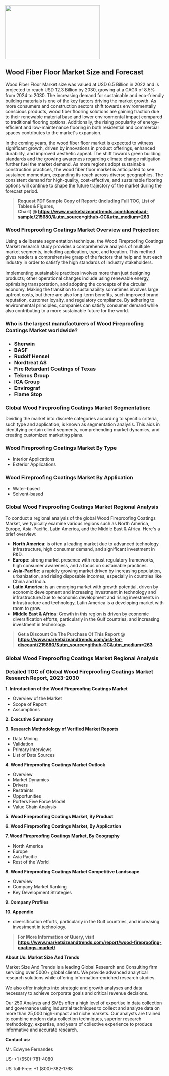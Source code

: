 <p><img class="alignnone size-medium wp-image-20088" src="https://ffe5etoiles.com/wp-content/uploads/2024/12/MST1-300x171.png" alt="" width="300" height="171" /></p><h2>Wood Fiber Floor Market Size and Forecast</h2><p>Wood Fiber Floor Market size was valued at USD 6.5 Billion in 2022 and is projected to reach USD 12.3 Billion by 2030, growing at a CAGR of 8.5% from 2024 to 2030. The increasing demand for sustainable and eco-friendly building materials is one of the key factors driving the market growth. As more consumers and construction sectors shift towards environmentally conscious products, wood fiber flooring solutions are gaining traction due to their renewable material base and lower environmental impact compared to traditional flooring options. Additionally, the rising popularity of energy-efficient and low-maintenance flooring in both residential and commercial spaces contributes to the market's expansion.</p><p>In the coming years, the wood fiber floor market is expected to witness significant growth, driven by innovations in product offerings, enhanced durability, and improved aesthetic appeal. The shift towards green building standards and the growing awareness regarding climate change mitigation further fuel the market demand. As more regions adopt sustainable construction practices, the wood fiber floor market is anticipated to see sustained momentum, expanding its reach across diverse geographies. The consistent demand for high-quality, cost-effective, and sustainable flooring options will continue to shape the future trajectory of the market during the forecast period.</p></p><blockquote id="" class=""><strong>Request PDF Sample Copy of Report: (Including Full TOC, List of Tables &amp; Figures, Chart)&nbsp;@&nbsp;<strong><a href="https://www.marketsizeandtrends.com/download-sample/215680/&utm_source=github-GC&utm_medium=263" target="_blank">https://www.marketsizeandtrends.com/download-sample/215680/&utm_source=github-GC&utm_medium=263</a></strong></strong></blockquote><h3 id="" class="">Wood Fireproofing Coatings Market&nbsp;Overview and Projection:</h3><p id="" class="">Using a deliberate segmentation technique, the Wood Fireproofing Coatings Market research study provides a comprehensive analysis of multiple market segments, including application, type, and location. This method gives readers a comprehensive grasp of the factors that help and hurt each industry in order to satisfy the high standards of industry stakeholders. <br /> <br />Implementing sustainable practices involves more than just designing products; other operational changes include using renewable energy, optimizing transportation, and adopting the concepts of the circular economy. Making the transition to sustainability sometimes involves large upfront costs, but there are also long-term benefits, such improved brand reputation, customer loyalty, and regulatory compliance. By adhering to environmental principles, companies can satisfy consumer demand while also contributing to a more sustainable future for the world.</p><h3 id="" class="">Who is the largest manufacturers of&nbsp;Wood Fireproofing Coatings Market worldwide?</h3><h3 class=""><p><ul><li>Sherwin </li><li> BASF </li><li> Rudolf Hensel </li><li> Nordtreat AS </li><li> Fire Retardant Coatings of Texas </li><li> Teknos Group </li><li> ICA Group </li><li> Envirograf </li><li> Flame Stop</li></ul></p></h3><h3 id="" class="">Global&nbsp;Wood Fireproofing Coatings Market Segmentation:</h3><p id="" class="">Dividing the market into discrete categories according to specific criteria, such type and application, is known as segmentation analysis. This aids in identifying certain client segments, comprehending market dynamics, and creating customized marketing plans.</p><h3 id="" class="">Wood Fireproofing Coatings Market&nbsp;By Type</h3><p><p><ul><li>Interior Applications</li><li> Exterior Applications</p></li></ul></p></p><h3 id="" class="">Wood Fireproofing Coatings Market&nbsp;By Application</h3><p class=""><p><ul><li>Water-based</li><li> Solvent-based</li></ul></p></p><h3 id="" class="">Global Wood Fireproofing Coatings Market Regional Analysis</h3><p id="" class="">To conduct a regional analysis of the global Wood Fireproofing Coatings Market, we typically examine various regions such as North America, Europe, Asia-Pacific, Latin America, and the Middle East &amp; Africa. Here's a brief overview:</p><ul><li><strong>North America</strong>: is often a leading market due to advanced technology infrastructure, high consumer demand, and significant investment in R&amp;D.</li><li><strong>Europe</strong>: strong market presence with robust regulatory frameworks, high consumer awareness, and a focus on sustainable practices.</li><li><strong>Asia-Pacific</strong>: a rapidly growing market driven by increasing population, urbanization, and rising disposable incomes, especially in countries like China and India.</li><li><strong>Latin America</strong>: is an emerging market with growth potential, driven by economic development and increasing investment in technology and infrastructure.Due to economic development and rising investments in infrastructure and technology, Latin America is a developing market with room to grow.</li><li><strong>Middle East &amp; Africa</strong>: Growth in this region is driven by economic diversification efforts, particularly in the Gulf countries, and increasing investment in technology.</li></ul><blockquote id="" class=""><strong>Get a Discount On The Purchase Of This Report @ <strong><a href="https://www.marketsizeandtrends.com/ask-for-discount/215680/&utm_source=github-GC&utm_medium=263" target="_blank">https://www.marketsizeandtrends.com/ask-for-discount/215680/&utm_source=github-GC&utm_medium=263</a></strong></strong></blockquote><h3 id="" class="">Global Wood Fireproofing Coatings Market Regional Analysis</h3><h3 id="" class="">Detailed TOC of Global Wood Fireproofing Coatings Market Research Report, 2023-2030</h3><p id="" class=""><strong>1. Introduction of the Wood Fireproofing Coatings Market</strong></p><ul><li>Overview of the Market</li><li>Scope of Report</li><li>Assumptions</li></ul><p id="" class=""><strong>2. Executive Summary</strong></p><p id="" class=""><strong>3. Research Methodology of Verified Market Reports</strong></p><ul><li>Data Mining</li><li>Validation</li><li>Primary Interviews</li><li>List of Data Sources</li></ul><p id="" class=""><strong>4. Wood Fireproofing Coatings Market Outlook</strong></p><ul><li>Overview</li><li>Market Dynamics</li><li>Drivers</li><li>Restraints</li><li>Opportunities</li><li>Porters Five Force Model</li><li>Value Chain Analysis</li></ul><p id="" class=""><strong>5. Wood Fireproofing Coatings Market, By Product</strong></p><p id="" class=""><strong>6. Wood Fireproofing Coatings Market, By Application</strong></p><p id="" class=""><strong>7. Wood Fireproofing Coatings Market, By Geography</strong></p><ul><li>North America</li><li>Europe</li><li>Asia Pacific</li><li>Rest of the World</li></ul><p id="" class=""><strong>8. Wood Fireproofing Coatings Market Competitive Landscape</strong></p><ul><li>Overview</li><li>Company Market Ranking</li><li>Key Development Strategies</li></ul><p id="" class=""><strong>9. Company Profiles</strong></p><p id="" class=""><strong>10. Appendix</strong></p><ul><li>diversification efforts, particularly in the Gulf countries, and increasing investment in technology.</li></ul><blockquote id="" class=""><strong>For More Information or Query, visit <strong><strong><a href="https://www.marketsizeandtrends.com/report/wood-fireproofing-coatings-market/" target="_blank">https://www.marketsizeandtrends.com/report/wood-fireproofing-coatings-market/</a></strong></strong></strong></blockquote><p id="" class=""><strong>About Us: Market Size And Trends</strong></p><p id="" class="">Market Size And Trends is a leading Global Research and Consulting firm servicing over 5000+ global clients. We provide advanced analytical research solutions while offering information-enriched research studies.</p><p id="" class="">We also offer insights into strategic and growth analyses and data necessary to achieve corporate goals and critical revenue decisions.</p><p id="" class="">Our 250 Analysts and SMEs offer a high level of expertise in data collection and governance using industrial techniques to collect and analyze data on more than 25,000 high-impact and niche markets. Our analysts are trained to combine modern data collection techniques, superior research methodology, expertise, and years of collective experience to produce informative and accurate research.</p><p id="" class=""><strong>Contact us:</strong></p><p id="" class="">Mr. Edwyne Fernandes</p><p id="" class="">US: +1 (650)-781-4080</p><p id="" class="">US Toll-Free: +1 (800)-782-1768</p>

